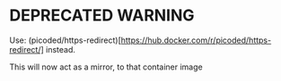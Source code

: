 # DEPRECATED WARNING

Use: (picoded/https-redirect)[https://hub.docker.com/r/picoded/https-redirect/] instead.

This will now act as a mirror, to that container image
